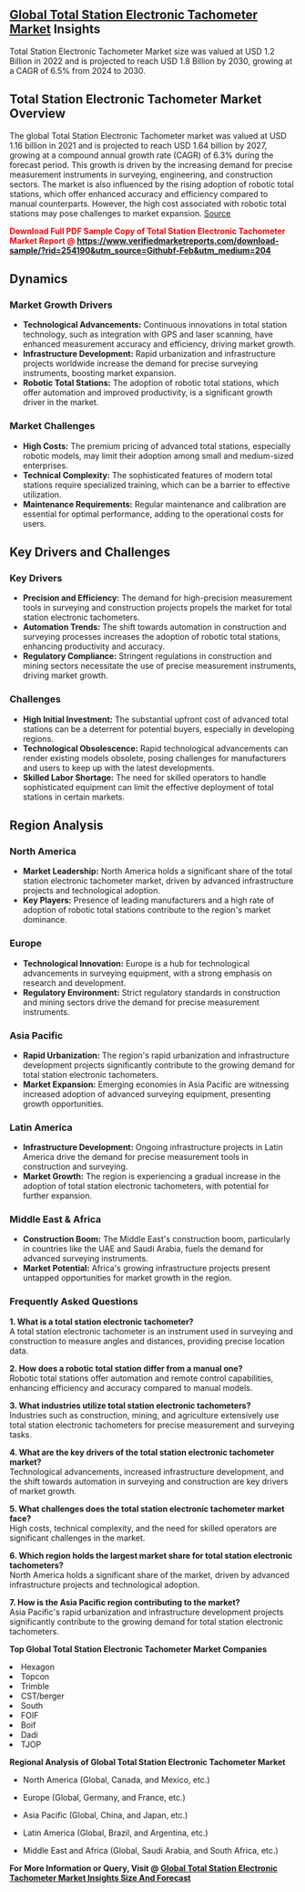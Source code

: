 <h2><a href="https://www.verifiedmarketreports.com/download-sample/?rid=254190&amp;utm_source=Githubf&amp;utm_medium=204" target="_blank">Global Total Station Electronic Tachometer Market</a> Insights</h2><p>Total Station Electronic Tachometer Market size was valued at USD 1.2 Billion in 2022 and is projected to reach USD 1.8 Billion by 2030, growing at a CAGR of 6.5% from 2024 to 2030.</p><p> <h2>Total Station Electronic Tachometer Market Overview</h2> <p>The global Total Station Electronic Tachometer market was valued at USD 1.16 billion in 2021 and is projected to reach USD 1.64 billion by 2027, growing at a compound annual growth rate (CAGR) of 6.3% during the forecast period. This growth is driven by the increasing demand for precise measurement instruments in surveying, engineering, and construction sectors. The market is also influenced by the rising adoption of robotic total stations, which offer enhanced accuracy and efficiency compared to manual counterparts. However, the high cost associated with robotic total stations may pose challenges to market expansion. <a href="https://www.maiaresearch.com/market-report/1434762-Electronic-Total-Station-1434762.html">Source</a></p> <p><strong><p><span class=""><span style="color: #ff0000;"><strong>Download Full PDF Sample Copy of Total Station Electronic Tachometer Market Report</strong> @ </span><a href="https://www.verifiedmarketreports.com/download-sample/?rid=254190&amp;utm_source=Githubf-Feb&amp;utm_medium=204" target="_blank">https://www.verifiedmarketreports.com/download-sample/?rid=254190&amp;utm_source=Githubf-Feb&amp;utm_medium=204</a></span></p></strong></p> <h2>Dynamics</h2> <h3>Market Growth Drivers</h3> <ul> <li><strong>Technological Advancements:</strong> Continuous innovations in total station technology, such as integration with GPS and laser scanning, have enhanced measurement accuracy and efficiency, driving market growth.</li> <li><strong>Infrastructure Development:</strong> Rapid urbanization and infrastructure projects worldwide increase the demand for precise surveying instruments, boosting market expansion.</li> <li><strong>Robotic Total Stations:</strong> The adoption of robotic total stations, which offer automation and improved productivity, is a significant growth driver in the market.</li> </ul> <h3>Market Challenges</h3> <ul> <li><strong>High Costs:</strong> The premium pricing of advanced total stations, especially robotic models, may limit their adoption among small and medium-sized enterprises.</li> <li><strong>Technical Complexity:</strong> The sophisticated features of modern total stations require specialized training, which can be a barrier to effective utilization.</li> <li><strong>Maintenance Requirements:</strong> Regular maintenance and calibration are essential for optimal performance, adding to the operational costs for users.</li> </ul> <h2>Key Drivers and Challenges</h2> <h3>Key Drivers</h3> <ul> <li><strong>Precision and Efficiency:</strong> The demand for high-precision measurement tools in surveying and construction projects propels the market for total station electronic tachometers.</li> <li><strong>Automation Trends:</strong> The shift towards automation in construction and surveying processes increases the adoption of robotic total stations, enhancing productivity and accuracy.</li> <li><strong>Regulatory Compliance:</strong> Stringent regulations in construction and mining sectors necessitate the use of precise measurement instruments, driving market growth.</li> </ul> <h3>Challenges</h3> <ul> <li><strong>High Initial Investment:</strong> The substantial upfront cost of advanced total stations can be a deterrent for potential buyers, especially in developing regions.</li> <li><strong>Technological Obsolescence:</strong> Rapid technological advancements can render existing models obsolete, posing challenges for manufacturers and users to keep up with the latest developments.</li> <li><strong>Skilled Labor Shortage:</strong> The need for skilled operators to handle sophisticated equipment can limit the effective deployment of total stations in certain markets.</li> </ul> <h2>Region Analysis</h2> <h3>North America</h3> <ul> <li><strong>Market Leadership:</strong> North America holds a significant share of the total station electronic tachometer market, driven by advanced infrastructure projects and technological adoption.</li> <li><strong>Key Players:</strong> Presence of leading manufacturers and a high rate of adoption of robotic total stations contribute to the region's market dominance.</li> </ul> <h3>Europe</h3> <ul> <li><strong>Technological Innovation:</strong> Europe is a hub for technological advancements in surveying equipment, with a strong emphasis on research and development.</li> <li><strong>Regulatory Environment:</strong> Strict regulatory standards in construction and mining sectors drive the demand for precise measurement instruments.</li> </ul> <h3>Asia Pacific</h3> <ul> <li><strong>Rapid Urbanization:</strong> The region's rapid urbanization and infrastructure development projects significantly contribute to the growing demand for total station electronic tachometers.</li> <li><strong>Market Expansion:</strong> Emerging economies in Asia Pacific are witnessing increased adoption of advanced surveying equipment, presenting growth opportunities.</li> </ul> <h3>Latin America</h3> <ul> <li><strong>Infrastructure Development:</strong> Ongoing infrastructure projects in Latin America drive the demand for precise measurement tools in construction and surveying.</li> <li><strong>Market Growth:</strong> The region is experiencing a gradual increase in the adoption of total station electronic tachometers, with potential for further expansion.</li> </ul> <h3>Middle East & Africa</h3> <ul> <li><strong>Construction Boom:</strong> The Middle East's construction boom, particularly in countries like the UAE and Saudi Arabia, fuels the demand for advanced surveying instruments.</li> <li><strong>Market Potential:</strong> Africa's growing infrastructure projects present untapped opportunities for market growth in the region.</li> </ul> <h3>Frequently Asked Questions</h3> <p><strong>1. What is a total station electronic tachometer?</strong><br>A total station electronic tachometer is an instrument used in surveying and construction to measure angles and distances, providing precise location data. </p> <p><strong>2. How does a robotic total station differ from a manual one?</strong><br>Robotic total stations offer automation and remote control capabilities, enhancing efficiency and accuracy compared to manual models. </p> <p><strong>3. What industries utilize total station electronic tachometers?</strong><br>Industries such as construction, mining, and agriculture extensively use total station electronic tachometers for precise measurement and surveying tasks. </p> <p><strong>4. What are the key drivers of the total station electronic tachometer market?</strong><br>Technological advancements, increased infrastructure development, and the shift towards automation in surveying and construction are key drivers of market growth. </p> <p><strong>5. What challenges does the total station electronic tachometer market face?</strong><br>High costs, technical complexity, and the need for skilled operators are significant challenges in the market. </p> <p><strong>6. Which region holds the largest market share for total station electronic tachometers?</strong><br>North America holds a significant share of the market, driven by advanced infrastructure projects and technological adoption. </p> <p><strong>7. How is the Asia Pacific region contributing to the market?</strong><br>Asia Pacific's rapid urbanization and infrastructure development projects significantly contribute to the growing demand for total station electronic tachometers.</p><p><strong>Top Global Total Station Electronic Tachometer Market Companies</strong></p><div data-test-id=""><p><li>Hexagon</li><li> Topcon</li><li> Trimble</li><li> CST/berger</li><li> South</li><li> FOIF</li><li> Boif</li><li> Dadi</li><li> TJOP</li></p><div><strong>Regional Analysis of&nbsp;Global Total Station Electronic Tachometer Market</strong></div><ul><li dir="ltr"><p dir="ltr">North America&nbsp;(Global, Canada, and Mexico, etc.)</p></li><li dir="ltr"><p dir="ltr">Europe (Global, Germany, and France, etc.)</p></li><li dir="ltr"><p dir="ltr">Asia Pacific&nbsp;(Global, China, and Japan, etc.)</p></li><li dir="ltr"><p dir="ltr">Latin America&nbsp;(Global, Brazil, and Argentina, etc.)</p></li><li dir="ltr">Middle East and Africa&nbsp;(Global, Saudi Arabia, and South Africa, etc.)</li></ul><p><strong>For More Information or Query, Visit @&nbsp;</strong><strong><a href="https://www.verifiedmarketreports.com/product/total-station-electronic-tachometer-market/?utm_source=Githubf&amp;utm_medium=204" target="_blank">Global Total Station Electronic Tachometer Market Insights Size And Forecast</a></strong></p></div>
